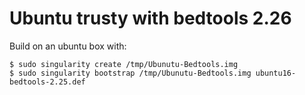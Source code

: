 # Ubuntu trusty with bedtools 2.26

Build on an ubuntu box with: 

```
$ sudo singularity create /tmp/Ubunutu-Bedtools.img
$ sudo singularity bootstrap /tmp/Ubunutu-Bedtools.img ubuntu16-bedtools-2.25.def
```
